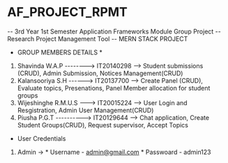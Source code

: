 # AF_PROJECT_RPMT

-- 3rd Year 1st Semester Application Frameworks Module Group Project 
-- Research Project Management Tool 
-- MERN STACK PROJECT 

* GROUP MEMBERS DETAILS *

1. Shavinda W.A.P --------> IT20140298	--> Student submissions (CRUD), Admin Submission, Notices Management(CRUD)          
2. Kalansooriya S.H	------>	IT20137700	--> Create Panel (CRUD), Evaluate topics, Presenations, Panel Member allocation for student groups  	          
3. Wijeshinghe R.M.U.S --->	IT20015224	-->	User Login and Resgistration, Admin User Management(CRUD)     
4. Piusha P.G.T ----------> IT20129644	--> Chat application, Create Student Groups(CRUD), Request supervisor, Accept Topics	    

* User Credentials
1. Admin -> 
       * Username - admin@gmail.com 
       * Passwoard - admin123

